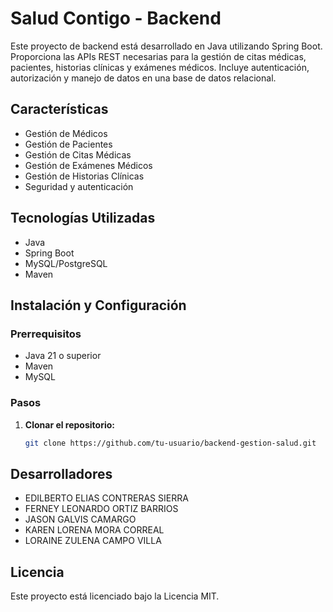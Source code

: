 # Salud Contigo - Backend

Este proyecto de backend está desarrollado en Java utilizando Spring Boot. Proporciona las APIs REST necesarias para la gestión de citas médicas, pacientes, historias clínicas y exámenes médicos. Incluye autenticación, autorización y manejo de datos en una base de datos relacional.

## Características

- Gestión de Médicos
- Gestión de Pacientes
- Gestión de Citas Médicas
- Gestión de Exámenes Médicos
- Gestión de Historias Clínicas
- Seguridad y autenticación

## Tecnologías Utilizadas

- Java
- Spring Boot
- MySQL/PostgreSQL
- Maven

## Instalación y Configuración

### Prerrequisitos

- Java 21 o superior
- Maven
- MySQL

### Pasos

1. **Clonar el repositorio:**
   ```bash
   git clone https://github.com/tu-usuario/backend-gestion-salud.git

## Desarrolladores
- EDILBERTO ELIAS CONTRERAS SIERRA
- FERNEY LEONARDO ORTIZ BARRIOS
- JASON GALVIS CAMARGO
- KAREN LORENA MORA CORREAL
- LORAINE ZULENA CAMPO VILLA


## Licencia
Este proyecto está licenciado bajo la Licencia MIT.
